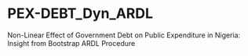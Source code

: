 # PEX-DEBT_Dyn_ARDL
Non-Linear Effect of Government Debt on Public Expenditure in Nigeria: Insight from Bootstrap ARDL Procedure

